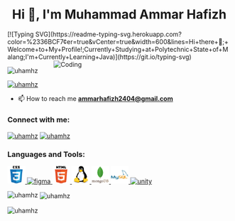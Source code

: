 <h1 align="center">Hi 👋, I'm Muhammad Ammar Hafizh</h1>
[![Typing SVG](https://readme-typing-svg.herokuapp.com?color=%2336BCF7&center=true&vCenter=true&width=600&lines=Hi+there+👋;+Welcome+to+My+Profile!;Currently+Studying+at+Polytechnic+State+of+Malang;I'm+Currently+Learning+Java)](https://git.io/typing-svg)
<img align="right" alt="Coding" width="400" src="https://external-content.duckduckgo.com/iu/?u=https%3A%2F%2Fcdn.dribbble.com%2Fusers%2F1708950%2Fscreenshots%2F4188877%2Fdeveloper_med.gif&f=1&nofb=1&ipt=bdc2ec24f85042767dd011a127aa108e06f58a77f16ec95e9aa11a230902e40b&ipo=images">

<p align="left"> <img src="https://komarev.com/ghpvc/?username=uhamhz&label=Profile%20views&color=0e75b6&style=flat" alt="uhamhz" /> </p>

<p align="left"> <a href="https://twitter.com/uhamhz" target="blank"><img src="https://img.shields.io/twitter/follow/uhamhz?logo=twitter&style=for-the-badge" alt="uhamhz" /></a> </p>

- 📫 How to reach me **ammarhafizh2404@gmail.com**

<h3 align="left">Connect with me:</h3>
<p align="left">
<a href="https://twitter.com/uhamhz" target="blank"><img align="center" src="https://raw.githubusercontent.com/rahuldkjain/github-profile-readme-generator/master/src/images/icons/Social/twitter.svg" alt="uhamhz" height="30" width="40" /></a>
<a href="https://instagram.com/uhamhz" target="blank"><img align="center" src="https://raw.githubusercontent.com/rahuldkjain/github-profile-readme-generator/master/src/images/icons/Social/instagram.svg" alt="uhamhz" height="30" width="40" /></a>
</p>

<h3 align="left">Languages and Tools:</h3>
<p align="left"> <a href="https://www.w3schools.com/css/" target="_blank" rel="noreferrer"> <img src="https://raw.githubusercontent.com/devicons/devicon/master/icons/css3/css3-original-wordmark.svg" alt="css3" width="40" height="40"/> </a> <a href="https://www.figma.com/" target="_blank" rel="noreferrer"> <img src="https://www.vectorlogo.zone/logos/figma/figma-icon.svg" alt="figma" width="40" height="40"/> </a> <a href="https://www.w3.org/html/" target="_blank" rel="noreferrer"> <img src="https://raw.githubusercontent.com/devicons/devicon/master/icons/html5/html5-original-wordmark.svg" alt="html5" width="40" height="40"/> </a> <a href="https://www.linux.org/" target="_blank" rel="noreferrer"> <img src="https://raw.githubusercontent.com/devicons/devicon/master/icons/linux/linux-original.svg" alt="linux" width="40" height="40"/> </a> <a href="https://www.mongodb.com/" target="_blank" rel="noreferrer"> <img src="https://raw.githubusercontent.com/devicons/devicon/master/icons/mongodb/mongodb-original-wordmark.svg" alt="mongodb" width="40" height="40"/> </a> <a href="https://www.mysql.com/" target="_blank" rel="noreferrer"> <img src="https://raw.githubusercontent.com/devicons/devicon/master/icons/mysql/mysql-original-wordmark.svg" alt="mysql" width="40" height="40"/> </a> <a href="https://unity.com/" target="_blank" rel="noreferrer"> <img src="https://www.vectorlogo.zone/logos/unity3d/unity3d-icon.svg" alt="unity" width="40" height="40"/> </a> </p>

<p><img align="left" src="https://github-readme-stats.vercel.app/api/top-langs?username=uhamhz&show_icons=true&locale=en&layout=compact" alt="uhamhz" /></p>

<p>&nbsp;<img align="center" src="https://github-readme-stats.vercel.app/api?username=uhamhz&show_icons=true&locale=en" alt="uhamhz" /></p>

<p><img align="center" src="https://github-readme-streak-stats.herokuapp.com/?user=uhamhz&" alt="uhamhz" /></p>
